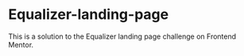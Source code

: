 # Equalizer-landing-page
This is a solution to the Equalizer landing page challenge on Frontend Mentor.
